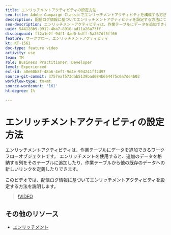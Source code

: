 ```yaml
---
title: エンリッチメントアクティビティの設定方法
seo-title: Adobe Campaign Classicでエンリッチメントアクティビティを構成する方法
description: 配信ログ情報に基づいてエンリッチメントアクティビティを設定する方法について説明します。
seo-description: エンリッチメントアクティビティは、作業テーブルにデータを追加できるワークフローオブジェクトです。 エンリッチメントを使用すると、追加のデータを格納する列をそのテーブルに追加したり、作業テーブルから他の既存のデータへの新しいリンクを定義したりできます。   このビデオでは、配信ログ情報に基づいてエンリッチメントアクティビティを設定する方法を説明します。
uuid: 544128b9-9912-4ba7-8910-ad11a26a73ff
discoiquuid: ff2a1e2f-9df1-4ad0-bdff-5a257df5ff66
feature: ワークフロー、エンリッチメントアクティビティ
kt: KT-1561
doc-type: feature video
activity: use
team: TM
role: Business Practitioner, Developer
level: Experienced
exl-id: a8e60b8f-48a6-4ef7-9d4e-994241ff2d97
source-git-commit: 3757eaf573dab5139bad084b664475c6a7de4b02
workflow-type: tm+mt
source-wordcount: '161'
ht-degree: 1%

---
```


# エンリッチメントアクティビティの設定方法

エンリッチメントアクティビティは、作業テーブルにデータを追加できるワークフローオブジェクトです。 エンリッチメントを使用すると、追加のデータを格納する列をそのテーブルに追加したり、作業テーブルから他の既存のデータへの新しいリンクを定義したりできます。

このビデオでは、配信ログ情報に基づいてエンリッチメントアクティビティを設定する方法を説明します。

>[!VIDEO](https://video.tv.adobe.com/v/25193?quality=12)

## その他のリソース

* [エンリッチメント](https://experienceleague.adobe.com/docs/campaign-classic/using/automating-with-workflows/targeting-activities/enrichment.html)
